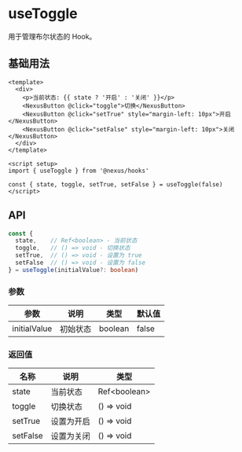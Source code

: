 # useToggle

用于管理布尔状态的 Hook。

## 基础用法


```vue
<template>
  <div>
    <p>当前状态: {{ state ? '开启' : '关闭' }}</p>
    <NexusButton @click="toggle">切换</NexusButton>
    <NexusButton @click="setTrue" style="margin-left: 10px">开启</NexusButton>
    <NexusButton @click="setFalse" style="margin-left: 10px">关闭</NexusButton>
  </div>
</template>

<script setup>
import { useToggle } from '@nexus/hooks'

const { state, toggle, setTrue, setFalse } = useToggle(false)
</script>
```

## API

```ts
const { 
  state,    // Ref<boolean> - 当前状态
  toggle,   // () => void - 切换状态
  setTrue,  // () => void - 设置为 true
  setFalse  // () => void - 设置为 false
} = useToggle(initialValue?: boolean)
```

### 参数

| 参数         | 说明     | 类型    | 默认值 |
| ------------ | -------- | ------- | ------ |
| initialValue | 初始状态 | boolean | false  |

### 返回值

| 名称     | 说明       | 类型           |
| -------- | ---------- | -------------- |
| state    | 当前状态   | Ref\<boolean\> |
| toggle   | 切换状态   | () => void     |
| setTrue  | 设置为开启 | () => void     |
| setFalse | 设置为关闭 | () => void     |
``` 